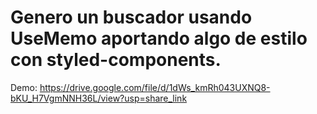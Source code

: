 # Genero un buscador usando UseMemo aportando algo de estilo con styled-components.
Demo: https://drive.google.com/file/d/1dWs_kmRh043UXNQ8-bKU_H7VgmNNH36L/view?usp=share_link
